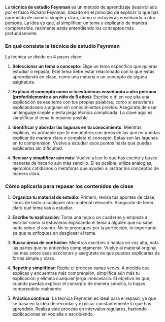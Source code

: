 La **técnica de estudio Feynman** es un método de aprendizaje desarrollado por el físico Richard Feynman, basado en el principio de explicar lo que has aprendido de manera simple y clara, como si estuvieras enseñando a otra persona. La idea es que, al simplificar un tema y explicarlo de manera comprensible, realmente estás entendiendo los conceptos más profundamente.

### En qué consiste la técnica de estudio Feynman

La técnica se divide en 4 pasos clave:

1. **Seleccionar un tema o concepto**: Elige un tema específico que quieras estudiar o repasar. Este tema debe estar relacionado con lo que estás aprendiendo en clase, como una materia o un concepto de alguna asignatura.
    
2. **Explicar el concepto como si lo estuvieras enseñando a otra persona (preferiblemente a un niño de 5 años)**: Escribe o di en voz alta una explicación de ese tema con tus propias palabras, como si estuvieras explicándoselo a alguien sin conocimientos previos. Asegúrate de usar un lenguaje simple y evita jerga técnica complicada. La clave aquí es simplificar el tema lo máximo posible.
    
3. **Identificar y abordar las lagunas en tu conocimiento**: Mientras explicas, es probable que te encuentres con áreas en las que no puedas explicar de manera clara o completa el concepto. Estas son las lagunas en tu comprensión. Vuelve a estudiar esos puntos hasta que puedas explicarlos sin dificultad.
    
4. **Revisar y simplificar aún más**: Vuelve a leer lo que has escrito y busca maneras de hacerlo aún más sencillo. Si es posible, utiliza analogías, ejemplos cotidianos o metáforas que ayuden a ilustrar los conceptos de manera clara.
    

### Cómo aplicarla para repasar los contenidos de clase

1. **Organiza tu material de estudio**: Primero, revisa tus apuntes de clase, libros de texto o cualquier otro material relevante. Asegúrate de tener claro qué tema vas a estudiar.
    
2. **Escribe tu explicación**: Toma una hoja o un cuaderno y empieza a escribir como si estuvieras explicando el tema a alguien que no sabe nada sobre el asunto. No te preocupes por la perfección, lo importante es que te enfoques en desglosar el tema.
    
3. **Busca áreas de confusión**: Mientras escribes o hablas en voz alta, nota las partes que no entiendes completamente. Vuelve al material original, lee más sobre esas secciones y asegúrate de que puedes explicarlas de forma simple y clara.
    
4. **Repetir y simplificar**: Repite el proceso varias veces. A medida que explicas y encuentras más comprensión, simplifica aún más tu explicación y elimina cualquier jerga innecesaria. El objetivo es que, cuando puedas explicar el concepto de manera sencilla, lo hayas comprendido realmente.
    
5. **Práctica continua**: La técnica Feynman es ideal para el repaso, ya que se basa en la idea de recordar y explicar constantemente lo que has aprendido. Realiza este proceso en intervalos regulares, haciendo explicaciones en voz alta o escribiendo.
